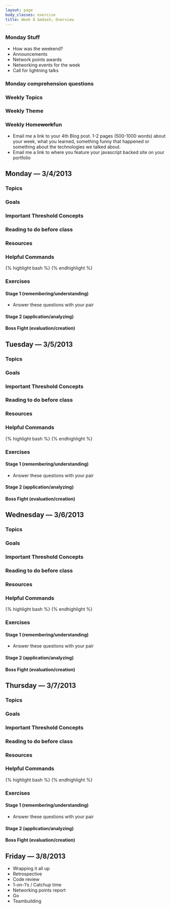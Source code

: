 ```yaml
---
layout: page
body_classes: exercise
title: Week 8 &mdash; Overview
---
```


### Monday Stuff
* How was the weekend?
* Announcements
* Network points awards
* Networking events for the week
* Call for lightning talks

### Monday comprehension questions

### Weekly Topics

### Weekly Theme

### Weekly Home<del>work</del>**fun**
* Email me a link to your 4th Blog post. 1-2 pages (500-1000 words) about your week, what you learned, something funny that happened or something about the technologies we talked about.
* Email me a link to where you feature your javascript backed site on your portfolio

## Monday &mdash; 3/4/2013
### Topics

### Goals

### Important Threshold Concepts

### Reading to do before class

### Resources

### Helpful Commands
{% highlight bash %}
{% endhighlight %}

### Exercises

#### Stage 1 (remembering/understanding)

* Answer these questions with your pair

#### Stage 2 (application/analyzing)

#### Boss Fight (evaluation/creation)

## Tuesday &mdash; 3/5/2013
### Topics

### Goals

### Important Threshold Concepts

### Reading to do before class

### Resources

### Helpful Commands
{% highlight bash %}
{% endhighlight %}

### Exercises

#### Stage 1 (remembering/understanding)

* Answer these questions with your pair

#### Stage 2 (application/analyzing)

#### Boss Fight (evaluation/creation)

## Wednesday &mdash; 3/6/2013
### Topics

### Goals

### Important Threshold Concepts

### Reading to do before class

### Resources

### Helpful Commands
{% highlight bash %}
{% endhighlight %}

### Exercises

#### Stage 1 (remembering/understanding)

* Answer these questions with your pair

#### Stage 2 (application/analyzing)

#### Boss Fight (evaluation/creation)

## Thursday &mdash; 3/7/2013
### Topics

### Goals

### Important Threshold Concepts

### Reading to do before class

### Resources

### Helpful Commands
{% highlight bash %}
{% endhighlight %}

### Exercises

#### Stage 1 (remembering/understanding)

* Answer these questions with your pair

#### Stage 2 (application/analyzing)

#### Boss Fight (evaluation/creation)

## Friday &mdash; 3/8/2013
* Wrapping it all up
* Retrospective
* Code review
* 1-on-1’s / Catchup time
* Networking points report
* Go
* Teambuilding